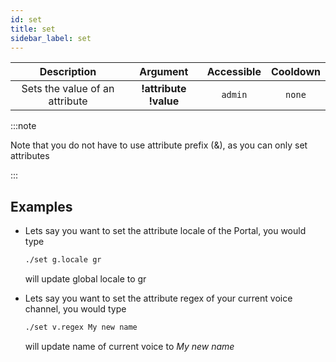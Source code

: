 ```yaml
---
id: set
title: set
sidebar_label: set
---
```


|          Description           |       Argument        | Accessible | Cooldown |
| :----------------------------: | :-------------------: | :--------: | :------: |
| Sets the value of an attribute | __!attribute !value__ |  `admin`   |  `none`  |

:::note

Note that you do not have to use attribute prefix (&), as you can only set attributes

:::

## Examples

* Lets say you want to set the attribute locale of the Portal, you would type
    ```bash
    ./set g.locale gr
    ```

    will update global locale to gr

* Lets say you want to set the attribute regex of your current voice channel, you would type
    ```bash
    ./set v.regex My new name
    ```

    will update name of current voice to _My new name_